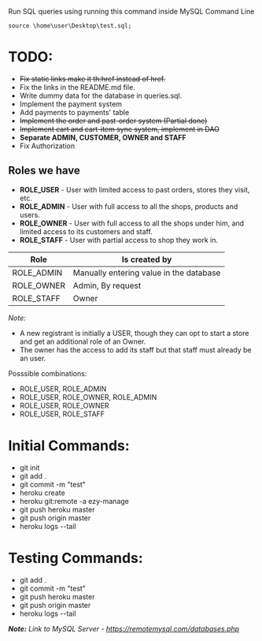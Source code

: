 Run SQL queries using running this command inside MySQL Command Line

`source \home\user\Desktop\test.sql;`

# TODO:

-   ~~Fix static links make it th:href instead of href.~~
-   Fix the links in the README.md file.
-   Write dummy data for the database in queries.sql.
-   Implement the payment system
-   Add payments to payments' table
-   ~~Implement the order and past-order system (Partial done)~~
-   ~~Implement cart and cart-item sync system, implement in DAO~~
-   **Separate ADMIN, CUSTOMER, OWNER and STAFF**
-   Fix Authorization

## Roles we have

-   **ROLE_USER** - User with limited access to past orders, stores they visit, etc.
-   **ROLE_ADMIN** - User with full access to all the shops, products and users.
-   **ROLE_OWNER** - User with full access to all the shops under him, and limited access to its customers and staff.
-   **ROLE_STAFF** - User with partial access to shop they work in.

| Role       | Is created by                           |
| ---------- | --------------------------------------- |
| ROLE_ADMIN | Manually entering value in the database |
| ROLE_OWNER | Admin, By request                       |
| ROLE_STAFF | Owner                                   |

_Note:_

-   A new registrant is initially a USER, though they can opt to start a store and get an additional role of an Owner.
-   The owner has the access to add its staff but that staff must already be an user.

Posssible combinations:

-   ROLE_USER, ROLE_ADMIN
-   ROLE_USER, ROLE_OWNER, ROLE_ADMIN
-   ROLE_USER, ROLE_OWNER
-   ROLE_USER, ROLE_STAFF

# Initial Commands:

-   git init
-   git add .
-   git commit -m "test"
-   heroku create
-   heroku git:remote -a ezy-manage
-   git push heroku master
-   git push origin master
-   heroku logs --tail

# Testing Commands:

-   git add .
-   git commit -m "test"
-   git push heroku master
-   git push origin master
-   heroku logs --tail

_**Note:** Link to MySQL Server - https://remotemysql.com/databases.php_
